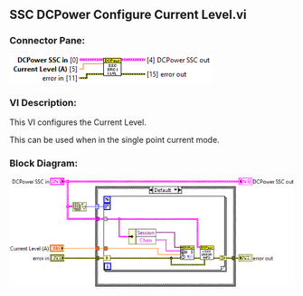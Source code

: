## **SSC DCPower Configure Current Level.vi**
### Connector Pane:
![alt text](/docs/images/Instrument%20Control/DCPower/SSC%20DCPower/Source/Constant%20Current/SSC%20DCPower%20Configure%20Current%20Level.vic.png "SSC DCPower Configure Current Level.vi connector pane")

### VI Description:
This VI configures the Current Level.

This can be used when in the single point current mode.

### Block Diagram:
![alt text](/docs/images/Instrument%20Control/DCPower/SSC%20DCPower/Source/Constant%20Current/SSC%20DCPower%20Configure%20Current%20Level.vid.png "SSC DCPower Configure Current Level.vi block diagram")
